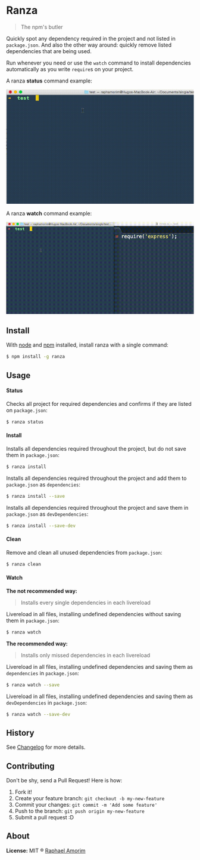 # Ranza

> The npm's butler

Quickly spot any dependency required in the project and not listed in `package.json`. And also the other way around: quickly remove listed dependencies that are being used.

Run whenever you need or use the `watch` command to install dependencies automatically as you write `require`s on your project.

A ranza **status** command example:

![Ranza Status](docs/images/status.gif)

A ranza **watch** command example:

![Ranza Watch](docs/images/watch.gif)

## Install

With [node](http://nodejs.org/) and [npm](https://www.npmjs.org/) installed, install ranza with a single command:

```sh
$ npm install -g ranza
```

## Usage

#### Status

Checks all project for required dependencies and confirms if they are listed on `package.json`:

```sh
$ ranza status
```

#### Install

Installs all dependencies required throughout the project, but do not save them in `package.json`:

```sh
$ ranza install
```

Installs all dependencies required throughout the project and add them to `package.json` as `dependencies`:

```sh
$ ranza install --save
```

Installs all dependencies required throughout the project and save them in `package.json` as `devDependencies`:

```sh
$ ranza install --save-dev
```

#### Clean

Remove and clean all unused dependencies from `package.json`:

```sh
$ ranza clean
```

#### Watch

**The not recommended way:**

> Installs every single dependencies in each livereload

Livereload in all files, installing undefined dependencies without saving them in `package.json`:

```sh
$ ranza watch
```
 
**The recommended way:**

> Installs only missed dependencies in each livereload

Livereload in all files, installing undefined dependencies and saving them as `dependencies` in `package.json`:

```sh
$ ranza watch --save
```

Livereload in all files, installing undefined dependencies and saving them as `devDependencies` in `package.json`:

```sh
$ ranza watch --save-dev
```

## History

See [Changelog](docs/changelog.md) for more details.

## Contributing

Don't be shy, send a Pull Request! Here is how:

1. Fork it!
2. Create your feature branch: `git checkout -b my-new-feature`
3. Commit your changes: `git commit -m 'Add some feature'`
4. Push to the branch: `git push origin my-new-feature`
5. Submit a pull request :D

## About

**License:** MIT ® [Raphael Amorim](https://github.com/raphamorim)
